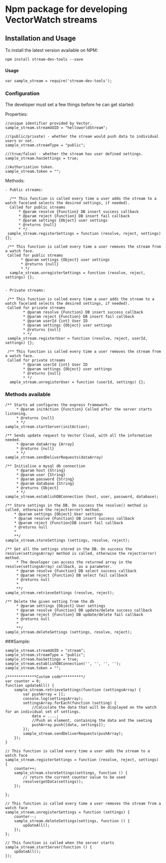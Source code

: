 Npm package for developing VectorWatch streams
==============
Installation and Usage
----------------------

To install the latest version available on NPM:

    npm install stream-dev-tools --save


#### Usage

    var sample_stream = require('stream-dev-tools');
    
### Configuration

The developer must set a few things before he can get started:

Properties:

    //unique identifier provided by Vector.
    sample_stream.streamUUID = "helloworldStream";
    
    //(public/private) - whether the stream would push data to individual users or not.
    sample_stream.streamType = "public";
    
    //(true/false) - whether the stream has user defined settings.
    sample_stream.hasSettings = true;

    //Authorization token.
    sample_stream.token = "";

    
Methods:

    - Public streams:

      /** This function is called every time a user adds the stream to a watch face(and selects the desired settings, if needed).
      Called for public streams
          * @param resolve {Function} DB insert success callback
          * @param reject {Function} DB insert fail callback
          * @param settings {Object} user settings
          * @returns {null}
          * */
     sample_stream.registerSettings = function (resolve, reject, settings) {};
     
     /** This function is called every time a user removes the stream from a watch face.
     Called for public streams
           * @param settings {Object} user settings
           * @returns {null}
           * */
      sample_stream.unregisterSettings = function (resolve, reject, settings) {};
      
      
    - Private streams:
    
     /** This function is called every time a user adds the stream to a watch face(and selects the desired settings, if needed).
     Called for private streams
            * @param resolve {Function} DB insert success callback
            * @param reject {Function} DB insert fail callback
            * @param userId {int} User ID
            * @param settings {Object} user settings
            * @returns {null}
            * */
     sample_stream.registerUser = function (resolve, reject, userId, settings) {};
           
     /** This function is called every time a user removes the stream from a watch face.
     Called for private streams
            * @param userId {int} User ID
            * @param settings {Object} user settings
            * @returns {null}
            * */
      ample_stream.unregisterUser = function (userId, settings) {};

### Methods available

    /** Starts ad configures the express framework.
         * @param initAction {Function} Called after the server starts listening.
         * @returns {null}
         * */
    sample_stream.startServer(initAction);
    
    /** Sends update request to Vector Cloud, with all the information needed.
         * @param dataArray {Array}
         * @returns {null}
         * */
    sample_stream.sendDeliverRequests(dataArray)
    
    /** Initialise a mysql db connection
         * @param host {String}
         * @param user {String}
         * @param password {String}
         * @param database {String}
         * @returns {Object}
         * */
    sample_stream.establishDBConnection (host, user, password, database);
    
    /** Store settings in the DB. On success the resolve() method is called, otherwise the reject(error) method.
        * @param settings {Object} User settings
        * @param resolve {Function} DB insert success callback
        * @param reject {Function}DB insert fail callback
        * @returns null
        *
        **/
    sample_stream.storeSettings (settings, resolve, reject);
    
    /** Get all the settings stored in the DB. On success the resolve(settingsArray) method is called, otherwise the reject(error) method.
         * The developer can access the returned array in the resolve(settingsArray) callback, as a parameter.
         * @param resolve {Function} DB select success callback
         * @param reject {Function} DB select fail callback
         * @returns null
         *
         **/
    sample_stream.retrieveSettings (resolve, reject);
    
    /** Delete the given setting from the db
         * @param settings {Object} User settings
         * @param resolve {Function} DB update/delete success callback
         * @param reject {Function} DB update/delete fail callback
         * @returns null
         *
         **/
    sample_stream.deleteSettings (settings, resolve, reject);
    
###Sample:

    sample_stream.streamUUID = "stream";
    sample_stream.streamType = "public";
    sample_stream.hasSettings = true;
    sample_stream.establishDBConnection('', '', '', '');
    sample_stream.token = "";
    
    /*************Custom code**********/
    var counter = 0;
    function updateAll() {
        sample_stream.retrieveSettings(function (settingsArray) {
            var pushArray = [];
            console.log(settingsArray);
            settingsArray.forEach(function (setting) {
                //Calculate the data that will be displayed on the watch for an individual set of settings.
                data = ....;
                //Push an element, containing the data and the seeting
                pushArray.push([data, settings]);
            });
            sample_stream.sendDeliverRequests(pushArray);
        });
    }
    
    // This function is called every time a user adds the stream to a watch face
    sample_stream.registerSettings = function (resolve, reject, settings) {
        counter++;
        sample_stream.storeSettings(settings, function () {
            // return the current counter value to be used
            resolve(getData(settings));
        });
    
    };
    
    // This function is called every time a user removes the stream from a watch face
    sample_stream.unregisterSettings = function (settings) {
        counter--;
        sample_stream.deleteSettings(settings, function () {
            updateAll();
        });
    };
    
    // This function is called when the server starts
    sample_stream.startServer(function () {
        updateAll();
    });

  